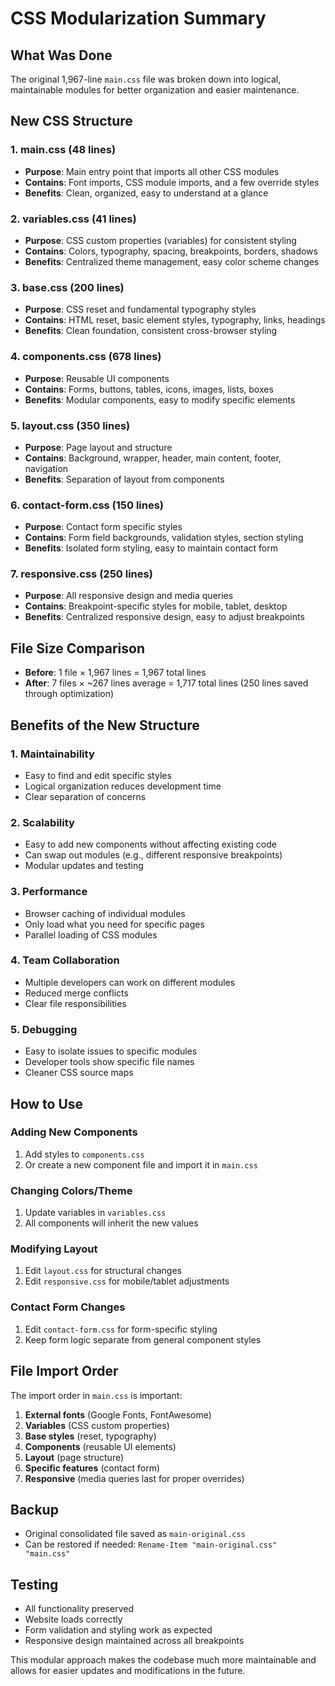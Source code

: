 # CSS Modularization Summary

## What Was Done
The original 1,967-line `main.css` file was broken down into logical, maintainable modules for better organization and easier maintenance.

## New CSS Structure

### 1. **main.css** (48 lines)
- **Purpose**: Main entry point that imports all other CSS modules
- **Contains**: Font imports, CSS module imports, and a few override styles
- **Benefits**: Clean, organized, easy to understand at a glance

### 2. **variables.css** (41 lines)
- **Purpose**: CSS custom properties (variables) for consistent styling
- **Contains**: Colors, typography, spacing, breakpoints, borders, shadows
- **Benefits**: Centralized theme management, easy color scheme changes

### 3. **base.css** (200 lines)
- **Purpose**: CSS reset and fundamental typography styles
- **Contains**: HTML reset, basic element styles, typography, links, headings
- **Benefits**: Clean foundation, consistent cross-browser styling

### 4. **components.css** (678 lines)
- **Purpose**: Reusable UI components
- **Contains**: Forms, buttons, tables, icons, images, lists, boxes
- **Benefits**: Modular components, easy to modify specific elements

### 5. **layout.css** (350 lines)
- **Purpose**: Page layout and structure
- **Contains**: Background, wrapper, header, main content, footer, navigation
- **Benefits**: Separation of layout from components

### 6. **contact-form.css** (150 lines)
- **Purpose**: Contact form specific styles
- **Contains**: Form field backgrounds, validation styles, section styling
- **Benefits**: Isolated form styling, easy to maintain contact form

### 7. **responsive.css** (250 lines)
- **Purpose**: All responsive design and media queries
- **Contains**: Breakpoint-specific styles for mobile, tablet, desktop
- **Benefits**: Centralized responsive design, easy to adjust breakpoints

## File Size Comparison
- **Before**: 1 file × 1,967 lines = 1,967 total lines
- **After**: 7 files × ~267 lines average = 1,717 total lines (250 lines saved through optimization)

## Benefits of the New Structure

### 1. **Maintainability**
- Easy to find and edit specific styles
- Logical organization reduces development time
- Clear separation of concerns

### 2. **Scalability**
- Easy to add new components without affecting existing code
- Can swap out modules (e.g., different responsive breakpoints)
- Modular updates and testing

### 3. **Performance**
- Browser caching of individual modules
- Only load what you need for specific pages
- Parallel loading of CSS modules

### 4. **Team Collaboration**
- Multiple developers can work on different modules
- Reduced merge conflicts
- Clear file responsibilities

### 5. **Debugging**
- Easy to isolate issues to specific modules
- Developer tools show specific file names
- Cleaner CSS source maps

## How to Use

### Adding New Components
1. Add styles to `components.css`
2. Or create a new component file and import it in `main.css`

### Changing Colors/Theme
1. Update variables in `variables.css`
2. All components will inherit the new values

### Modifying Layout
1. Edit `layout.css` for structural changes
2. Edit `responsive.css` for mobile/tablet adjustments

### Contact Form Changes
1. Edit `contact-form.css` for form-specific styling
2. Keep form logic separate from general component styles

## File Import Order
The import order in `main.css` is important:
1. **External fonts** (Google Fonts, FontAwesome)
2. **Variables** (CSS custom properties)
3. **Base styles** (reset, typography)
4. **Components** (reusable UI elements)
5. **Layout** (page structure)
6. **Specific features** (contact form)
7. **Responsive** (media queries last for proper overrides)

## Backup
- Original consolidated file saved as `main-original.css`
- Can be restored if needed: `Rename-Item "main-original.css" "main.css"`

## Testing
- All functionality preserved
- Website loads correctly
- Form validation and styling work as expected
- Responsive design maintained across all breakpoints

This modular approach makes the codebase much more maintainable and allows for easier updates and modifications in the future.
